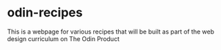 # odin-recipes

This is a webpage for various recipes that will be built as part of the web design curriculum on The Odin Product